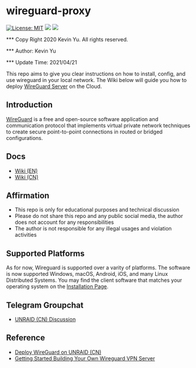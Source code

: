 # wireguard-proxy

[![License: MIT](https://img.shields.io/badge/License-MIT-yellow.svg)](https://opensource.org/licenses/MIT)
![](<https://img.shields.io/static/v1?label=Systems&message=Linux(x86)&color=orange>)
![](https://img.shields.io/static/v1?label=Software&message=Wireguard&color=red)

\*\*\* Copy Right 2020 Kevin Yu. All rights reserved.

\*\*\* Author: Kevin Yu

\*\*\* Update Time: 2021/04/21

This repo aims to give you clear instructions on how to install, config, and use wireguard in your local network. The Wiki below will guide you how to deploy [WireGuard Server](https://www.wireguard.com/) on the Cloud.

## Introduction

[WireGuard](https://www.wireguard.com/) is a free and open-source software application and communication protocol that implements virtual private network techniques to create secure point-to-point connections in routed or bridged configurations.

## Docs

- [Wiki (EN)](https://github.com/yqlbu/wireguard-proxy/wiki/Wiki-(EN))
- [Wiki (CN)](https://github.com/yqlbu/wireguard-proxy/wiki/Wiki-(%E4%B8%AD%E6%96%87))

## Affirmation

- This repo is only for educational purposes and technical discussion
- Please do not share this repo and any public social media, the author does not account for any responsibilities
- The author is not responsible for any illegal usages and violation activities

## Supported Platforms

As for now, Wireguard is supported over a varity of platforms. The software is now supported Windows, macOS, Android, iOS, and many Linux Distributed Systems. You may find the client software that matches your operating system on the [Installation Page](https://www.wireguard.com/install/).

## Telegram Groupchat

- [UNRAID (CN) Discussion](https://t.me/unraid_zh)

## Reference

- [Deploy WireGuard on UNRAID (CN)](https://cn.jwtechtips.top/archives/237)
- [Getting Started Building Your Own Wireguard VPN Server](https://forums.lawrencesystems.com/t/getting-started-building-your-own-wireguard-vpn-server/7425)
